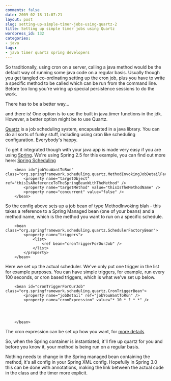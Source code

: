 ```yaml
---
comments: false
date: 2009-02-18 11:07:21
layout: post
slug: setting-up-simple-timer-jobs-using-quartz-2
title: Setting up simple timer jobs using Quartz
wordpress_id: 132
categories:
- java
tags:
- java timer quartz spring developers
---
```


So traditionally, using cron on a server, calling a java method would be the default way of running some java code on a regular basis. Usually though you get tangled co-ordinating setting up the cron job, plus you have to write a specific method to be called which can be run from the command line. Before too long you're wiring up special persistence sessions to do the work.

There has to be a better way...

and there is! One option is to use the built in java.timer functions in the jdk. However, a better option might be to use Quartz.

[Quartz](http://www.opensymphony.com/quartz/) is a job scheduling system, encapuslated in a java library. You can do all sorts of funky stuff, including using cron like scheduling configuration. Everybody's happy.

To get it integrated though with your java app is made very easy if you are using [Spring](http://www.springsource.org/). We're using Spring 2.5 for this example, you can find out more here: [Spring Scheduling](http://static.springframework.org/spring/docs/2.5.x/reference/scheduling.html)

    
    	<bean id="jobYouWantToRun" class="org.springframework.scheduling.quartz.MethodInvokingJobDetailFactoryBean">
      		<property name="targetObject" ref="thisIsAReferenceToTheSpringBeanWithTheMethod" />
      		<property name="targetMethod" value="thisIsTheMethodName" />
      		<property name="concurrent" value="false" />
    	</bean>


So the config above sets up a job bean of type MethodInvoking blah - this takes a reference to a Spring Managed bean (one of your beans) and a method name, which is the method you want to run on a specific schedule.

    
    	<bean class="org.springframework.scheduling.quartz.SchedulerFactoryBean">
    	    <property name="triggers">
    	        <list>
    	            <ref bean="cronTriggerForOurJob" />
    	        </list>
    	    </property>
    	</bean>


Here we set up the actual scheduler. We've only put one trigger in the list for example purposes. You can have simple triggers, for example, run every 100 seconds, or cron based triggers, which is what we've set up below.

    
    	<bean id="cronTriggerForOurJob" class="org.springframework.scheduling.quartz.CronTriggerBean">
    	    <property name="jobDetail" ref="jobYouWantToRun" />
    	    <property name="cronExpression" value="* 10 * ? * *" />



    
    	</bean>


The cron expression can be set up how you want, for [more details](http://quartz.sourceforge.net/javadoc/org/quartz/CronTrigger.html)

So, when the Spring container is instantiated, it'll fire up quartz for you and before you know it, your method is being run on a regular basis.

Nothing needs to change in the Spring managed bean containing the method, it's all config in your Spring XML config. Hopefully in Spring 3.0 this can be done with annotations, making the link between the actual code in the class and the timer more explicit.
